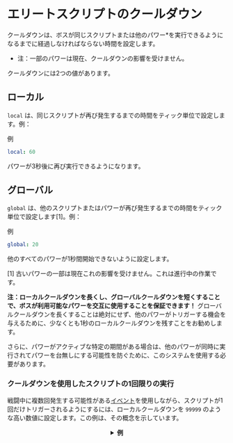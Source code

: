 # エリートスクリプトのクールダウン

クールダウンは、ボスが同じスクリプトまたは他のパワー\*を実行できるようになるまでに経過しなければならない時間を設定します。

- 注：一部のパワーは現在、クールダウンの影響を受けません。

クールダウンには2つの値があります。

## ローカル

`local` は、同じスクリプトが再び発生するまでの時間をティック単位で設定します。例：

例

```yaml
local: 60
```

パワーが3秒後に再び実行できるようになります。

## グローバル

`global` は、他のスクリプトまたはパワーが再び発生するまでの時間をティック単位で設定します\[1\]。例：

例

```yaml
global: 20
```

他のすべてのパワーが1秒間開始できないように設定します。

[1] 古いパワーの一部は現在これの影響を受けません。これは進行中の作業です。

**注：ローカルクールダウンを長くし、グローバルクールダウンを短くすることで、ボスが利用可能なパワーを交互に使用することを保証できます！** グローバルクールダウンを長くすることは絶対にせず、他のパワーがトリガーする機会を与えるために、少なくとも1秒のローカルクールダウンを残すことをお勧めします。

さらに、パワーがアクティブな特定の期間がある場合は、他のパワーが同時に実行されてパワーを台無しにする可能性を防ぐために、このシステムを使用する必要があります。

### クールダウンを使用したスクリプトの1回限りの実行
戦闘中に複数回発生する可能性がある[イベント]($language$/elitemobs/elitescript_events.md)を使用しながら、スクリプトが1回だけトリガーされるようにするには、ローカルクールダウンを `99999` のような高い数値に設定します。この例は、その概念を示しています。

<div align="center">

<details> 

<summary><b>例</b></summary>

<div align="left">

```yaml
eliteScript:
  SetMeOnFireOnlyOnce:
    Events:
    - EliteMobDamagedByPlayerEvent
    Actions:
    - action: SET_ON_FIRE
      duration: 60
      Target:
      targetType: DIRECT_TARGET
    Cooldowns:
    local: 99999
    global: 50
```
このシナリオでは、`EliteMobDamagedByPlayerEvent` が `SET_ON_FIRE` アクションをトリガーします。クールダウンがないと、プレイヤーがモブを攻撃するたびにアクションがアクティブになります。

ただし、ローカルクールダウンが `99999` に設定されている場合、アクションは `99999` ティック（83分）ごとに1回のみトリガーされます。

</div>

</details>

</div>
